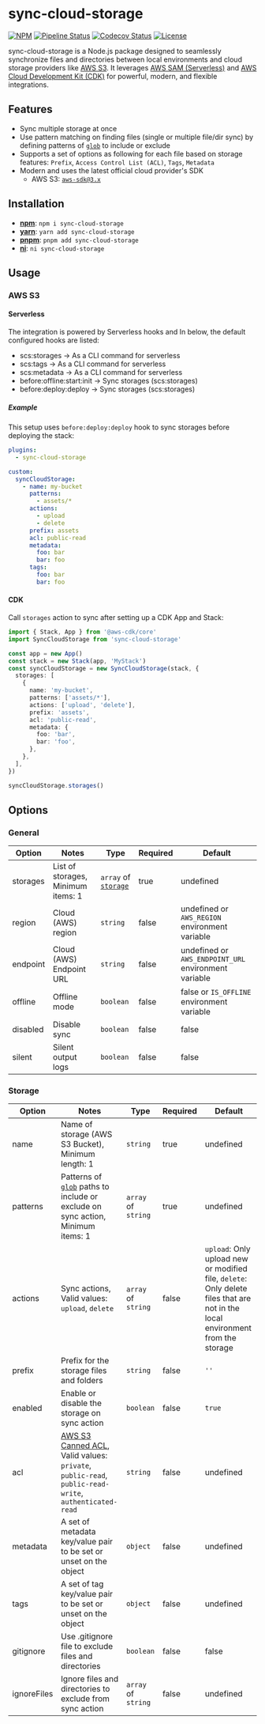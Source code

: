 # sync-cloud-storage

[![NPM](https://img.shields.io/npm/v/sync-cloud-storage)](https://www.npmjs.com/package/sync-cloud-storage)
[![Pipeline Status](https://github.com/msudgh/sync-cloud-storage/actions/workflows/ci.yml/badge.svg?branch=main)](./.github/workflows/ci.yml)
[![Codecov Status](https://codecov.io/gh/msudgh/sync-cloud-storage/branch/main/graph/badge.svg?token=2BY6063VOY)](https://codecov.io/gh/msudgh/sync-cloud-storage)
[![License](https://img.shields.io/github/license/msudgh/sync-cloud-storage)](LICENSE)

sync-cloud-storage is a Node.js package designed to seamlessly synchronize files and directories between local environments and cloud storage providers like [AWS S3](https://aws.amazon.com/s3/). It leverages [AWS SAM (Serverless)](https://www.serverless.com/) and [AWS Cloud Development Kit (CDK)](https://aws.amazon.com/cdk/) for powerful, modern, and flexible integrations.

## Features

- Sync multiple storage at once
- Use pattern matching on finding files (single or multiple file/dir sync) by defining patterns of [`glob`](<https://en.wikipedia.org/wiki/Glob_(programming)>) to include or exclude
- Supports a set of options as following for each file based on storage features: `Prefix`, `Access Control List (ACL)`, `Tags`, `Metadata`
- Modern and uses the latest official cloud provider's SDK
  - AWS S3: [`aws-sdk@3.x`](https://www.npmjs.com/package/@aws-sdk/client-s3)

## Installation

- [**npm**](https://npmjs.com/): `npm i sync-cloud-storage`
- [**yarn**](https://yarnpkg.com/): `yarn add sync-cloud-storage`
- [**pnpm**](https://pnpm.io/): `pnpm add sync-cloud-storage`
- [**ni**](https://github.com/antfu/ni): `ni sync-cloud-storage`

## Usage

### AWS S3

#### Serverless

The integration is powered by Serverless hooks and In below, the default configured hooks are listed:

- scs:storages -> As a CLI command for serverless
- scs:tags -> As a CLI command for serverless
- scs:metadata -> As a CLI command for serverless
- before:offline:start:init -> Sync storages (scs:storages)
- before:deploy:deploy -> Sync storages (scs:storages)

##### Example

This setup uses `before:deploy:deploy` hook to sync storages before deploying the stack:

```yaml
plugins:
  - sync-cloud-storage

custom:
  syncCloudStorage:
    - name: my-bucket
      patterns:
        - assets/*
      actions:
        - upload
        - delete
      prefix: assets
      acl: public-read
      metadata:
        foo: bar
        bar: foo
      tags:
        foo: bar
        bar: foo
```

#### CDK

Call `storages` action to sync after setting up a CDK App and Stack:

```typescript
import { Stack, App } from '@aws-cdk/core'
import SyncCloudStorage from 'sync-cloud-storage'

const app = new App()
const stack = new Stack(app, 'MyStack')
const syncCloudStorage = new SyncCloudStorage(stack, {
  storages: [
    {
      name: 'my-bucket',
      patterns: ['assets/*'],
      actions: ['upload', 'delete'],
      prefix: 'assets',
      acl: 'public-read',
      metadata: {
        foo: 'bar',
        bar: 'foo',
      },
    },
  ],
})

syncCloudStorage.storages()
```

## Options

### General

| Option   | Notes                              | Type                             | Required | Default                                              |
| -------- | ---------------------------------- | -------------------------------- | -------- | ---------------------------------------------------- |
| storages | List of storages, Minimum items: 1 | `array` of [`storage`](#storage) | true     | undefined                                            |
| region   | Cloud (AWS) region                 | `string`                         | false    | undefined or `AWS_REGION` environment variable       |
| endpoint | Cloud (AWS) Endpoint URL           | `string`                         | false    | undefined or `AWS_ENDPOINT_URL` environment variable |
| offline  | Offline mode                       | `boolean`                        | false    | false or `IS_OFFLINE` environment variable           |
| disabled | Disable sync                       | `boolean`                        | false    | false                                                |
| silent   | Silent output logs                 | `boolean`                        | false    | false                                                |

### Storage

| Option      | Notes                                                                                                       | Type                | Required | Default                                                                                                                        |
| ----------- | ----------------------------------------------------------------------------------------------------------- | ------------------- | -------- | ------------------------------------------------------------------------------------------------------------------------------ |
| name        | Name of storage (AWS S3 Bucket), Minimum length: 1                                                          | `string`            | true     | undefined                                                                                                                      |
| patterns    | Patterns of [`glob`][glob] paths to include or exclude on sync action, Minimum items: 1                     | `array` of `string` | true     | undefined                                                                                                                      |
| actions     | Sync actions, Valid values: `upload`, `delete`                                                              | `array` of `string` | false    | `upload`: Only upload new or modified file, `delete`: Only delete files that are not in the local environment from the storage |
| prefix      | Prefix for the storage files and folders                                                                    | `string`            | false    | `''`                                                                                                                           |
| enabled     | Enable or disable the storage on sync action                                                                | `boolean`           | false    | `true`                                                                                                                         |
| acl         | [AWS S3 Canned ACL][acl], Valid values: `private`, `public-read`, `public-read-write`, `authenticated-read` | `string`            | false    | undefined                                                                                                                      |
| metadata    | A set of metadata key/value pair to be set or unset on the object                                           | `object`            | false    | undefined                                                                                                                      |
| tags        | A set of tag key/value pair to be set or unset on the object                                                | `object`            | false    | undefined                                                                                                                      |
| gitignore   | Use .gitignore file to exclude files and directories                                                        | `boolean`           | false    | false                                                                                                                          |
| ignoreFiles | Ignore files and directories to exclude from sync action                                                    | `array` of `string` | false    | undefined                                                                                                                      |

[glob]: https://en.wikipedia.org/wiki/Glob_(programming)
[acl]: https://docs.aws.amazon.com/AmazonS3/latest/userguide/acl-overview.html#canned-acl
